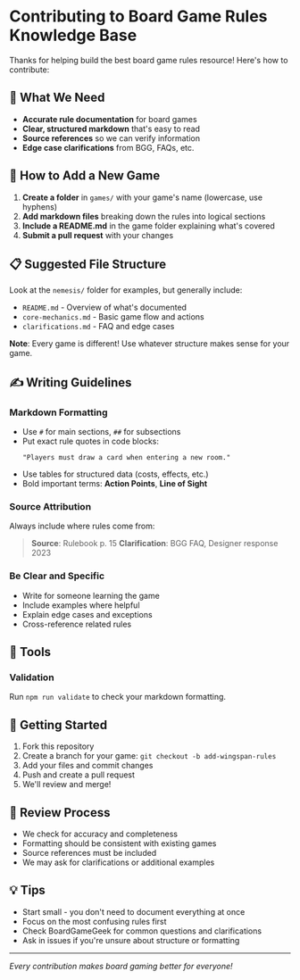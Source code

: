 # Contributing to Board Game Rules Knowledge Base

Thanks for helping build the best board game rules resource! Here's how to contribute:

## 🎯 What We Need

- **Accurate rule documentation** for board games
- **Clear, structured markdown** that's easy to read
- **Source references** so we can verify information
- **Edge case clarifications** from BGG, FAQs, etc.

## 📝 How to Add a New Game

1. **Create a folder** in `games/` with your game's name (lowercase, use hyphens)
2. **Add markdown files** breaking down the rules into logical sections
3. **Include a README.md** in the game folder explaining what's covered
4. **Submit a pull request** with your changes

## 📋 Suggested File Structure

Look at the `nemesis/` folder for examples, but generally include:

- `README.md` - Overview of what's documented
- `core-mechanics.md` - Basic game flow and actions
- `clarifications.md` - FAQ and edge cases

**Note**: Every game is different! Use whatever structure makes sense for your game.

## ✍️ Writing Guidelines

### Markdown Formatting
- Use `#` for main sections, `##` for subsections
- Put exact rule quotes in code blocks:
  ```rule
  "Players must draw a card when entering a new room."
  ```
- Use tables for structured data (costs, effects, etc.)
- Bold important terms: **Action Points**, **Line of Sight**

### Source Attribution
Always include where rules come from:
> **Source**: Rulebook p. 15
> **Clarification**: BGG FAQ, Designer response 2023

### Be Clear and Specific
- Write for someone learning the game
- Include examples where helpful
- Explain edge cases and exceptions
- Cross-reference related rules

## 🔧 Tools

### Validation
Run `npm run validate` to check your markdown formatting.

## 🚀 Getting Started

1. Fork this repository
2. Create a branch for your game: `git checkout -b add-wingspan-rules`
3. Add your files and commit changes
4. Push and create a pull request
5. We'll review and merge!

## 🤝 Review Process

- We check for accuracy and completeness
- Formatting should be consistent with existing games
- Source references must be included
- We may ask for clarifications or additional examples

## 💡 Tips

- Start small - you don't need to document everything at once
- Focus on the most confusing rules first
- Check BoardGameGeek for common questions and clarifications
- Ask in issues if you're unsure about structure or formatting

---

*Every contribution makes board gaming better for everyone!* 